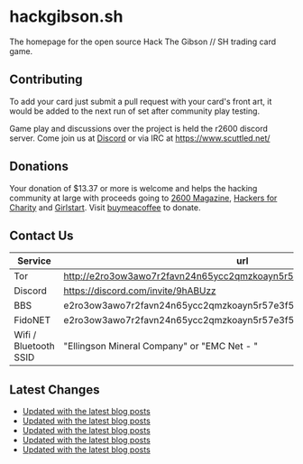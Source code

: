 # hackgibson.sh
The homepage for the open source Hack The Gibson // SH trading card game.


## Contributing

To add your card just submit a pull request with your card's front art, it would be added to the next run of set after community play testing.

Game play and discussions over the project is held the r2600 discord server. Come join us at [Discord](https://discord.com/invite/9hABUzz) or via IRC at https://www.scuttled.net/


## Donations

Your donation of $13.37 or more is welcome and helps the hacking community at large with proceeds going to [2600 Magazine](https://2600.com/), [Hackers for Charity](https://hackersforcharity.org) and [Girlstart](https://girlstart.org).  Visit [buymeacoffee](https://www.buymeacoffee.com/hackgibson.sh) to donate.


## Contact Us

Service | url
-|-
Tor | http://e2ro3ow3awo7r2favn24n65ycc2qmzkoayn5r57e3f56nvjwdcgg32ad.onion
Discord | https://discord.com/invite/9hABUzz
BBS | e2ro3ow3awo7r2favn24n65ycc2qmzkoayn5r57e3f56nvjwdcgg32ad.onion:23
FidoNET | e2ro3ow3awo7r2favn24n65ycc2qmzkoayn5r57e3f56nvjwdcgg32ad.onion:24554
Wifi / Bluetooth SSID | "Ellingson Mineral Company" or "EMC Net - <fidonet address>"

## Latest Changes
<!-- BLOG-POST-LIST:START -->
- [Updated with the latest blog posts](https://github.com/DFW2600/hackgibson.sh/commit/556274f0055ac4ed7a4ff5245607d815e80d27cf)
- [Updated with the latest blog posts](https://github.com/DFW2600/hackgibson.sh/commit/801e725fe4ae17ff203437f90fba9ef1e1f4bc11)
- [Updated with the latest blog posts](https://github.com/DFW2600/hackgibson.sh/commit/33668bbb81b172aeacfcc485d4ec096681c1f925)
- [Updated with the latest blog posts](https://github.com/DFW2600/hackgibson.sh/commit/f631e112174447f7d37e0c27652d2bbc09bedfa0)
- [Updated with the latest blog posts](https://github.com/DFW2600/hackgibson.sh/commit/d80046a4092be7cfb5c7177be5fe15c693c8e1bd)
<!-- BLOG-POST-LIST:END -->
